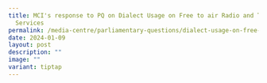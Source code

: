```yaml
---
title: MCI's response to PQ on Dialect Usage on Free to air Radio and Television
  Services
permalink: /media-centre/parliamentary-questions/dialect-usage-on-free-to-air-radio-tv/
date: 2024-01-09
layout: post
description: ""
image: ""
variant: tiptap
---
```

